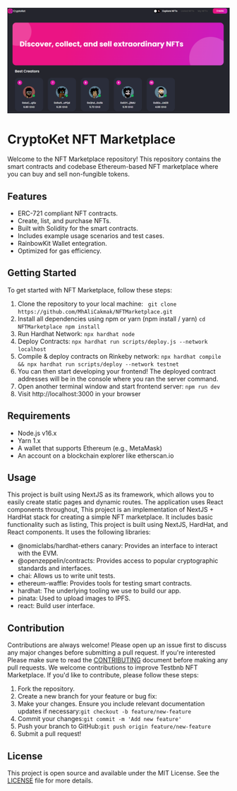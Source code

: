 ![banner](./assets/image.png)
# CryptoKet NFT Marketplace

Welcome to the  NFT Marketplace repository! This repository contains the smart contracts and codebase Ethereum-based NFT marketplace where you can buy and sell non-fungible tokens.

## Features

- ERC-721 compliant NFT contracts.
- Create, list, and purchase NFTs.
- Built with Solidity for the smart contracts.
- Includes example usage scenarios and test cases.
- RainbowKit Wallet entegration.
- Optimized for gas efficiency.

## Getting Started

To get started with  NFT Marketplace, follow these steps:

1. Clone the repository to your local machine:
   ` git clone https://github.com/MhAliCakmak/NFTMarketplace.git`
2. Install all dependencies using npm or yarn (npm install / yarn)
   `cd NFTMarketplace
npm install`
3. Run Hardhat Network: `npx hardhat node`
4. Deploy Contracts: `npx hardhat run scripts/deploy.js --network localhost`
5. Compile & deploy contracts on Rinkeby network: `npx hardhat compile && npx hardhat run scripts/deploy
--network testnet`
6. You can then start developing your frontend! The deployed contract addresses will be in the console where you ran the server command.
7. Open another terminal window and start frontend server: `npm run dev`
8. Visit http://localhost:3000 in your browser
## Requirements
- Node.js v16.x
- Yarn 1.x
- A wallet that supports Ethereum (e.g., MetaMask)
- An account on a blockchain explorer like etherscan.io
## Usage
This project is built using NextJS as its framework, which allows you to easily create static pages and dynamic routes. The application uses React components throughout,
This project is an implementation of NextJS + HardHat stack for creating a simple NFT marketplace. It includes basic functionality such as listing,
This project is built using NextJS, HardHat, and React components. It uses the following libraries:
- @nomiclabs/hardhat-ethers canary: Provides an interface to interact with the EVM.
- @openzeppelin/contracts: Provides access to popular cryptographic standards and interfaces.
- chai: Allows us to write unit tests.
- ethereum-waffle: Provides tools for testing smart contracts.
- hardhat: The underlying tooling we use to build our app.
- pinata: Used to upload images to IPFS.
- react: Build user interface.

## Contribution
Contributions are always welcome! Please open up an issue first to discuss any major changes before submitting a pull request. If you're interested
Please make sure to read the [CONTRIBUTING](https://github.com/MhAliCakmak/NFTMarketplace)
document before making any pull requests.
We welcome contributions to improve Testbnb NFT Marketplace. If you'd like to contribute, please follow these steps:

1. Fork the repository.
2. Create a new branch for your feature or bug fix:
3. Make your changes. Ensure you include relevant documentation updates if necessary:``git checkout -b feature/new-feature``
4. Commit your changes:``git commit -m 'Add new feature'``
5. Push your branch to GitHub:``git push origin feature/new-feature``
6. Submit a pull request!
## License

This project is open source and available under the MIT License. See the [LICENSE](LICENSE) file for more details.




